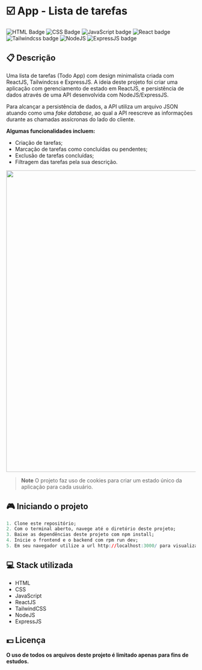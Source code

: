 # ☑️ App - Lista de tarefas

![HTML Badge](https://img.shields.io/badge/html5-%23E34F26.svg?style=for-the-badge&logo=html5&logoColor=white)
![CSS Badge](https://img.shields.io/badge/css3-%231572B6.svg?style=for-the-badge&logo=css3&logoColor=white)
![JavaScript badge](https://img.shields.io/badge/javascript-%23323330.svg?style=for-the-badge&logo=javascript&logoColor=%23F7DF1E)
![React badge](https://img.shields.io/badge/react-%2320232a.svg?style=for-the-badge&logo=react&logoColor=%2361DAFB)
![Tailwindcss badge](https://img.shields.io/badge/tailwindcss-%2338B2AC.svg?style=for-the-badge&logo=tailwind-css&logoColor=white)
![NodeJS](https://img.shields.io/badge/node.js-6DA55F?style=for-the-badge&logo=node.js&logoColor=white)
![ExpressJS badge](https://img.shields.io/badge/express.js-%23404d59.svg?style=for-the-badge&logo=express&logoColor=%2361DAFB)

## 📋 Descrição

Uma lista de tarefas (Todo App) com design minimalista criada com ReactJS, Tailwindcss e ExpressJS. A ideia deste projeto foi criar uma aplicação com gerenciamento de estado em ReactJS, e persistência de dados através de uma API desenvolvida com NodeJS/ExpressJS.

Para alcançar a persistência de dados, a API utiliza um arquivo JSON atuando como uma _fake database_, ao qual a API reescreve as informações durante as chamadas assícronas do lado do cliente.

**Algumas funcionalidades incluem:**

- Criação de tarefas;
- Marcação de tarefas como concluídas ou pendentes;
- Exclusão de tarefas concluídas;
- Filtragem das tarefas pela sua descrição.

<center>
   <img width="800px" src="https://user-images.githubusercontent.com/105606295/217392885-b86a6f35-7c75-43eb-a097-b88be3947723.png">
</center>

> **Note**
> O projeto faz uso de cookies para criar um estado único da aplicação para cada usuário.

## 🎮 Iniciando o projeto

```r
1. Clone este repositório;
2. Com o terminal aberto, navege até o diretório deste projeto;
3. Baixe as dependências deste projeto com npm install;
4. Inicie o frontend e o backend com rpm run dev;
5. Em seu navegador utilize a url http://localhost:3000/ para visualizar o projeto.
```

## 💻 Stack utilizada

- HTML
- CSS
- JavaScript
- ReactJS
- TailwindCSS
- NodeJS
- ExpressJS

## 💵 Licença

**O uso de todos os arquivos deste projeto é limitado apenas para fins de estudos.**

